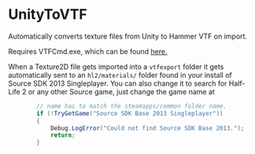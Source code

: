 # UnityToVTF
Automatically converts texture files from Unity to Hammer VTF on import.

Requires VTFCmd.exe, which can be found [here.](https://github.com/Sky-rym/VTFEdit-Reloaded)

When a Texture2D file gets imported into a `vtfexport` folder it gets automatically sent to an `hl2/materials/` folder 
found in your install of Source SDK 2013 Singleplayer. You can also change it to search for Half-Life 2 or any other Source game, 
just change the game name at
```cs
        // name has to match the steamapps/common folder name.
        if (!TryGetGame("Source SDK Base 2013 Singleplayer"))
        {
            Debug.LogError("Could not find Source SDK Base 2013.");
            return;
        }
```
